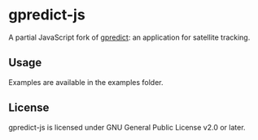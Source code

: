 # gpredict-js

A partial JavaScript fork of [gpredict](https://github.com/csete/gpredict): an application for satellite tracking.

## Usage

Examples are available in the examples folder.

## License

gpredict-js is licensed under GNU General Public License v2.0 or later.